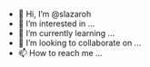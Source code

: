 - 👋 Hi, I’m @slazaroh
- 👀 I’m interested in ...
- 🌱 I’m currently learning ...
- 💞️ I’m looking to collaborate on ...
- 📫 How to reach me ...

<!---
slazaroh/slazaroh is a ✨ special ✨ repository because its `README.md` (this file) appears on your GitHub profile.
You can click the Preview link to take a look at your changes.
--->
